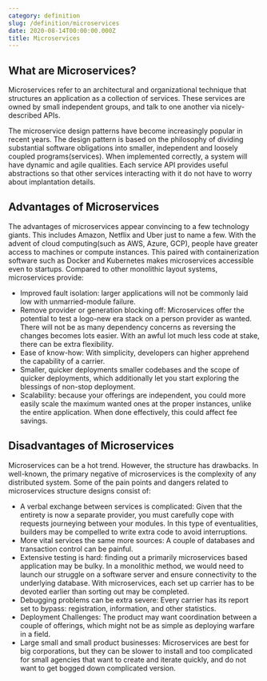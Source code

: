 ```yaml
---
category: definition
slug: /definition/microservices
date: 2020-08-14T00:00:00.000Z
title: Microservices
---
```

## What are Microservices?

Microservices refer to an architectural and organizational technique that structures an application as a collection of services. These services are owned by small independent groups, and talk to one another via nicely-described APIs.

The microservice design patterns have become increasingly popular in recent years. The design pattern is based on the philosophy of dividing substantial software obligations into smaller, independent and loosely coupled programs(services). When implemented correctly, a system will have dynamic and agile qualities. Each service API provides useful abstractions so that other services interacting with it do not have to worry about implantation details.

## Advantages of Microservices

The advantages of microservices appear convincing to a few technology giants. This includes Amazon, Netflix and Uber just to name a few. With the advent of cloud computing(such as AWS, Azure, GCP), people have greater access to machines or compute instances. This paired with containerization software such as Docker and Kubernetes makes microservices accessible even to startups. Compared to other monolithic layout systems, microservices provide:


* Improved fault isolation: larger applications will not be commonly laid low with unmarried-module failure.
* Remove provider or generation blocking off: Microservices offer the potential to test a logo-new era stack on a person provider as wanted. There will not be as many dependency concerns as reversing the changes becomes lots easier. With an awful lot much less code at stake, there can be extra flexibility.
* Ease of know-how: With simplicity, developers can higher apprehend the capability of a carrier.
* Smaller, quicker deployments smaller codebases and the scope of quicker deployments, which additionally let you start exploring the blessings of non-stop deployment.
* Scalability: because your offerings are independent, you could more easily scale the maximum wanted ones at the proper instances, unlike the entire application. When done effectively, this could affect fee savings.

## Disadvantages of Microservices

Microservices can be a hot trend. However, the structure has drawbacks. In well-known, the primary negative of microservices is the complexity of any distributed system.
Some of the pain points and dangers related to microservices structure designs consist of:

* A verbal exchange between services is complicated: Given that the entirety is now a separate provider, you must carefully cope with requests journeying between your modules. In this type of eventualities, builders may be compelled to write extra code to avoid interruptions. 
* More vital services the same more sources: A couple of databases and transaction control can be painful.
* Extensive testing is hard: finding out a primarily microservices based application may be bulky. In a monolithic method, we would need to launch our struggle on a software server and ensure connectivity to the underlying database. With microservices, each set up carrier has to be devoted earlier than sorting out may be completed.
* Debugging problems can be extra severe: Every carrier has its report set to bypass: registration, information, and other statistics.
* Deployment Challenges: The product may want coordination between a couple of offerings, which might not be as simple as deploying warfare in a field.
* Large small and small product businesses: Microservices are best for big corporations, but they can be slower to install and too complicated for small agencies that want to create and iterate quickly, and do not want to get bogged down complicated version.
